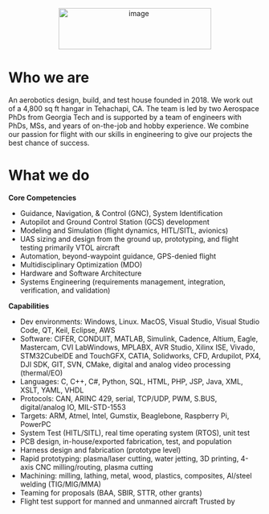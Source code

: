 <p align="center">
  <img width="304" height="82" alt="image" src="https://github.com/user-attachments/assets/731872c0-34d7-479d-9879-45aed75d2cbe" />
</p>

# Who we are
An aerobotics design, build, and test house founded in 2018. We work out of a 4,800 sq ft hangar in Tehachapi, CA. The team is led by two Aerospace PhDs from Georgia Tech and is supported by a team of engineers with PhDs, MSs, and years of on-the-job and hobby experience. We combine our passion for flight with our skills in engineering to give our projects the best chance of success.

# What we do
<strong>Core Competencies</strong> 
- Guidance, Navigation, & Control (GNC), System Identification 
-	Autopilot and Ground Control Station (GCS) development
-	Modeling and Simulation (flight dynamics, HITL/SITL, avionics)
-	UAS sizing and design from the ground up, prototyping, and flight testing primarily VTOL aircraft
-	Automation, beyond-waypoint guidance, GPS-denied flight
-	Multidisciplinary Optimization (MDO)
-	Hardware and Software Architecture
-	Systems Engineering (requirements management, integration, verification, and validation)


<strong>Capabilities</strong>

- Dev environments: Windows, Linux. MacOS, Visual Studio, Visual Studio Code, QT, Keil, Eclipse, AWS
-	Software: CIFER, CONDUIT, MATLAB, Simulink, Cadence, Altium, Eagle, Mastercam, CVI LabWindows, MPLABX, AVR Studio, Xilinx ISE, Vivado, STM32CubeIDE and TouchGFX, CATIA, Solidworks, CFD, Ardupilot, PX4, DJI SDK, GIT, SVN, CMake, digital and analog video processing (thermal/EO)
-	Languages: C, C++, C#, Python, SQL, HTML, PHP, JSP, Java, XML, XSLT, YAML, VHDL
-	Protocols: CAN, ARINC 429, serial, TCP/UDP, PWM, S.BUS, digital/analog IO, MIL-STD-1553
-	Targets: ARM, Atmel, Intel, Gumstix, Beaglebone, Raspberry Pi, PowerPC
-	System Test (HITL/SITL), real time operating system (RTOS), unit test
-	PCB design, in-house/exported fabrication, test, and population 
-	Harness design and fabrication (prototype level)
-	Rapid prototyping: plasma/laser cutting, water jetting, 3D printing, 4-axis CNC milling/routing, plasma cutting 
-	Machining: milling, lathing, metal, wood, plastics, composites, Al/steel welding (TIG/MIG/MMA)
-	Teaming for proposals (BAA, SBIR, STTR, other grants)
-	Flight test support for manned and unmanned aircraft 
Trusted by


